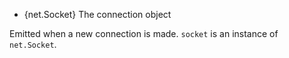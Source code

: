 <!-- YAML
added: v0.1.90
-->

* {net.Socket} The connection object

Emitted when a new connection is made. `socket` is an instance of
`net.Socket`.

